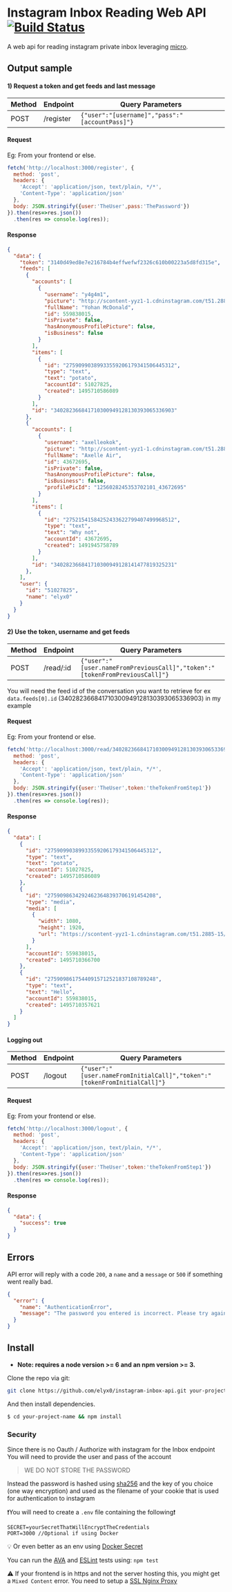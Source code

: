 # Instagram Inbox Reading Web API [![Build Status][travis-image]][travis-url]

A web api for reading instagram private inbox leveraging [micro](https://github.com/zeit/micro).

## Output sample


#### 1)  Request a token and get feeds and last message
Method | Endpoint  | Query Parameters
------------ | ------------- | -------------
POST | /register | `{"user":"[username]","pass":"[accountPass]"}`

#### Request
Eg: From your frontend or else.
```javascript
fetch('http://localhost:3000/register', {
  method: 'post',
  headers: {
    'Accept': 'application/json, text/plain, */*',
    'Content-Type': 'application/json'
  },
  body: JSON.stringify({user:'TheUser',pass:'ThePassword'})
}).then(res=>res.json())
  .then(res => console.log(res));
```

#### Response

```json
{
  "data": {
    "token": "3140d49ed8e7e216784b4effwefwf2326c610b00223a5d8fd315e",
    "feeds": [
      {
        "accounts": [
          {
            "username": "y4g4m1",
            "picture": "http://scontent-yyz1-1.cdninstagram.com/t51.2885-19/11248742_933430356713730_1934006097_a.jpg",
            "fullName": "Yohan McDonald",
            "id": 559838015,
            "isPrivate": false,
            "hasAnonymousProfilePicture": false,
            "isBusiness": false
          }
        ],
        "items": [
          {
            "id": "27590990389933559206179341506445312",
            "type": "text",
            "text": "potato",
            "accountId": 51027825,
            "created": 1495710586089
          }
        ],
        "id": "340282366841710300949128130393065336903"
      },
      {
        "accounts": [
          {
            "username": "axelleokok",
            "picture": "http://scontent-yyz1-1.cdninstagram.com/t51.2885-19/s150x150/13259602_580319558808270_355488729_a.jpg",
            "fullName": "Axelle Air",
            "id": 43672695,
            "isPrivate": false,
            "hasAnonymousProfilePicture": false,
            "isBusiness": false,
            "profilePicId": "1256028245353702101_43672695"
          }
        ],
        "items": [
          {
            "id": "27521541584252433622799407499968512",
            "type": "text",
            "text": "Why not",
            "accountId": 43672695,
            "created": 1491945758789
          }
        ],
        "id": "340282366841710300949128141477819325231"
      },
    ],
    "user": {
      "id": "51027825",
      "name": "elyx0"
    }
  }
}
```

#### 2)  Use the token, username and get feeds
Method | Endpoint  | Query Parameters
------------ | ------------- | -------------
POST | /read/:id | `{"user":"[user.nameFromPreviousCall]","token":"[tokenFromPreviousCall]"}`

You will need the feed id of the conversation you want to retrieve for ex `data.feeds[0].id`
 (340282366841710300949128130393065336903) in my example

 #### Request
 Eg: From your frontend or else.
 ```javascript
 fetch('http://localhost:3000/read/340282366841710300949128130393065336903', {
   method: 'post',
   headers: {
     'Accept': 'application/json, text/plain, */*',
     'Content-Type': 'application/json'
   },
   body: JSON.stringify({user:'TheUser',token:'theTokenFromStep1'})
 }).then(res=>res.json())
   .then(res => console.log(res));
 ```
#### Response

```json
{
  "data": [
    {
      "id": "27590990389933559206179341506445312",
      "type": "text",
      "text": "potato",
      "accountId": 51027825,
      "created": 1495710586089
    },
    {
      "id": "27590986342924623648393706191454208",
      "type": "media",
      "media": [
        {
          "width": 1080,
          "height": 1920,
          "url": "https://scontent-yyz1-1.cdninstagram.com/t51.2885-15/e15/fr/p1080x1080/18723392_158530731350650_2257534157666123776_n.jpg?ig_cache_key=Mjc1OTA5ODYzNDI5MjQ2MjM2NDgzOTM3MDYxOTE0NTQyMDg%3D.2"
        }
      ],
      "accountId": 559838015,
      "created": 1495710366700
    },
    {
      "id": "27590986175440915712521837108789248",
      "type": "text",
      "text": "Hello",
      "accountId": 559838015,
      "created": 1495710357621
    }
  ]
}
```

#### Logging out
Method | Endpoint  | Query Parameters
------------ | ------------- | -------------
POST | /logout | `{"user":"[user.nameFromInitialCall]","token":"[tokenFromInitialCall]"}`

 #### Request
 Eg: From your frontend or else.
 ```javascript
 fetch('http://localhost:3000/logout', {
   method: 'post',
   headers: {
     'Accept': 'application/json, text/plain, */*',
     'Content-Type': 'application/json'
   },
   body: JSON.stringify({user:'TheUser',token:'theTokenFromStep1'})
 }).then(res=>res.json())
   .then(res => console.log(res));
 ```
#### Response

```json
{
  "data": {
    "success": true
  }
}
```

## Errors
API error will reply with a code `200`, a `name` and a `message` or `500` if something went really bad.

```json
{
  "error": {
    "name": "AuthenticationError",
    "message": "The password you entered is incorrect. Please try again."
  }
}
```

## Install

* **Note: requires a node version >= 6 and an npm version >= 3.**

Clone the repo via git:

```bash
git clone https://github.com/elyx0/instagram-inbox-api.git your-project-name
```

And then install dependencies.

```bash
$ cd your-project-name && npm install
```

### Security
Since there is no Oauth / Authorize with instagram for the Inbox endpoint
You will need to provide the user and pass of the account

> WE DO NOT STORE THE PASSWORD

Instead the password is hashed using [sha256](https://stackoverflow.com/a/9316461/1659084) and the key of you choice (one way encryption) and used as the filename of your cookie that is used for authentication to instagram

❗️You will need to create a `.env` file containing the following❗️
```
SECRET=yourSecretThatWillEncryptTheCredentials
PORT=3000 //Optional if using Docker
```



:bulb: Or even better as an env using [Docker Secret](https://docs.docker.com/engine/swarm/secrets/)

You can run the [AVA](https://github.com/sindresorhus/ava) and [ESLint](http://eslint.org) tests using: `npm test`

⚠️ If your frontend is in https and not the server hosting this, you might get a `Mixed Content` error. You need to setup a [SSL Nginx Proxy](http://tom.busby.ninja/letsecnrypt-nginx-reverse-proxy-no-downtime/)


[travis-image]: https://travis-ci.org/Elyx0/instagram-inbox-api.git.svg?branch=master
[travis-url]: https://travis-ci.org/Elyx0/instagram-inbox-api.git

